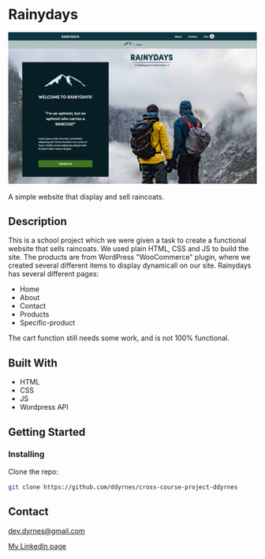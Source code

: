 # Rainydays

![Screenshot](rainydays_screenshot.jpg)

A simple website that display and sell raincoats.

## Description

This is a school project which we were given a task to create a functional website that sells raincoats.
We used plain HTML, CSS and JS to build the site. 
The products are from WordPress "WooCommerce" plugin, where we created several different items to display dynamicall on our site.
Rainydays has several different pages:
- Home
- About
- Contact
- Products
- Specific-product

The cart function still needs some work, and is not 100% functional.

## Built With

- HTML
- CSS
- JS
- Wordpress API

## Getting Started

### Installing

Clone the repo:

```bash
git clone https://github.com/ddyrnes/cross-course-project-ddyrnes
```

## Contact

dev.dyrnes@gmail.com

[My LinkedIn page](https://www.linkedin.com/in/daniel-dyrnes-3a478a253/)
